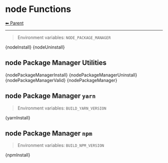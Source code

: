 # node Functions

<!-- TEMPLATE header 2 -->
[⬅ Parent ](../)
<hr />

> Environment variables: `NODE_PACKAGE_MANAGER`

{nodeInstall}
{nodeUninstall}

## node Package Manager Utilities

{nodePackageManagerInstall}
{nodePackageManagerUninstall}
{nodePackageManagerValid}
{nodePackageManager}

## node Package Manager `yarn`

> Environment variables: `BUILD_YARN_VERSION`

{yarnInstall}

## node Package Manager `npm`

> Environment variables: `BUILD_NPM_VERSION`

{npmInstall}
